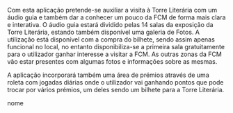 Com esta aplicação pretende-se auxiliar a visita à Torre Literária com um áudio guia e
também dar a conhecer um pouco da FCM de forma mais clara e interativa.
O áudio guia estará dividido pelas 14 salas da exposição da Torre Literária, estando também
disponível uma galeria de Fotos. A utilização está disponível com a compra do bilhete,
sendo assim apenas funcional no local, no entanto disponibiliza-se a primeira sala gratuitamente
para o utilizador ganhar interesse a visitar a FCM.
As outras zonas da FCM vão estar presentes com algumas fotos e informações sobre as
mesmas.

A aplicação incorporará também uma área de prémios através de uma roleta com jogadas
diárias onde o utilizador vai ganhando pontos que pode trocar por vários prémios, um deles
sendo um bilhete para a Torre Literária.

nome